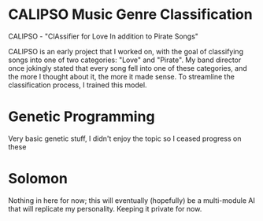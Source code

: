 # CALIPSO Music Genre Classification
CALIPSO - "ClAssifier for Love In addition to Pirate Songs"

CALIPSO is an early project that I worked on, with the goal of classifying songs into one of two categories: "Love" and "Pirate". My band director once jokingly stated that every song fell into one of these categories, and the more I thought about it, the more it made sense. To streamline the classification process, I trained this model. 

# Genetic Programming
Very basic genetic stuff, I didn't enjoy the topic so I ceased progress on these

# Solomon
Nothing in here for now; this will eventually (hopefully) be a multi-module AI that will replicate my personality. Keeping it private for now.
